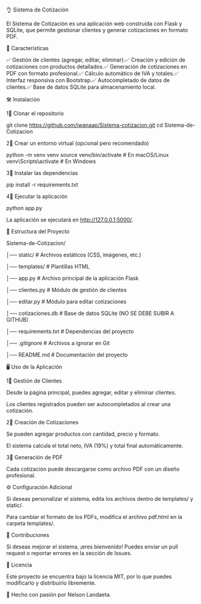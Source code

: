 👌 Sistema de Cotización

El Sistema de Cotización es una aplicación web construida con Flask y SQLite, que permite gestionar clientes y generar cotizaciones en formato PDF.

🚀 Características

✅ Gestión de clientes (agregar, editar, eliminar).✅ Creación y edición de cotizaciones con productos detallados.✅ Generación de cotizaciones en PDF con formato profesional.✅ Cálculo automático de IVA y totales.✅ Interfaz responsiva con Bootstrap.✅ Autocompletado de datos de clientes.✅ Base de datos SQLite para almacenamiento local.

🛠️ Instalación

1⃣ Clonar el repositorio

git clone https://github.com/iwanaap/Sistema-cotizacion.git
cd Sistema-de-Cotizacion

2⃣ Crear un entorno virtual (opcional pero recomendado)

python -m venv venv
source venv/bin/activate  # En macOS/Linux
venv\Scripts\activate     # En Windows

3⃣ Instalar las dependencias

pip install -r requirements.txt

4⃣ Ejecutar la aplicación

python app.py

La aplicación se ejecutará en http://127.0.0.1:5000/.

📂 Estructura del Proyecto

Sistema-de-Cotizacion/

│── static/              # Archivos estáticos (CSS, imágenes, etc.)

│── templates/           # Plantillas HTML

│── app.py               # Archivo principal de la aplicación Flask

│── clientes.py          # Módulo de gestión de clientes

│── editar.py            # Módulo para editar cotizaciones

│── cotizaciones.db      # Base de datos SQLite (NO SE DEBE SUBIR A GITHUB)

│── requirements.txt     # Dependencias del proyecto

│── .gitignore           # Archivos a ignorar en Git

│── README.md            # Documentación del proyecto

🖥️ Uso de la Aplicación

1⃣ Gestión de Clientes

Desde la página principal, puedes agregar, editar y eliminar clientes.

Los clientes registrados pueden ser autocompletados al crear una cotización.

2⃣ Creación de Cotizaciones

Se pueden agregar productos con cantidad, precio y formato.

El sistema calcula el total neto, IVA (19%) y total final automáticamente.

3⃣ Generación de PDF

Cada cotización puede descargarse como archivo PDF con un diseño profesional.

⚙️ Configuración Adicional

Si deseas personalizar el sistema, edita los archivos dentro de templates/ y static/.

Para cambiar el formato de los PDFs, modifica el archivo pdf.html en la carpeta templates/.

🤝 Contribuciones

Si deseas mejorar el sistema, ¡eres bienvenido! Puedes enviar un pull request o reportar errores en la sección de Issues.

🐝 Licencia

Este proyecto se encuentra bajo la licencia MIT, por lo que puedes modificarlo y distribuirlo libremente.

💪 Hecho con pasión por Nelson Landaeta.